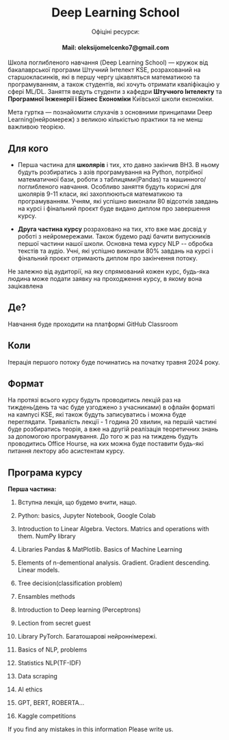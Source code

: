 <h1 style="text-align:center">Deep Learning School</h1>



<p align="center">Офіціні ресурси:</p>
<h4 align="center">Mail: oleksijomelcenko7@gmail.com</h4>

Школа поглибленого навчання (Deep Learning School) — кружок від бакалаврської програми Штучний Інтелект KSE, розрахований на старшокласинків, які в першу чергу цікавляться математикою та програмуванням, а також студентів, які хочуть отримати кваліфікацію у сфері ML/DL. Заняття ведуть студенти з кафедри **Штучного Інтелекту** та **Програмної Інженерії і Бізнес Економіки** Київської школи економіки.

Мета гуртка — познайомити слухачів з основними принципами Deep Learning(нейромереж) з великою кількістью практики та не менш важливою теорією.

## Для кого

* Перша частина для **школярів** і тих, хто давно закінчив ВНЗ.
В ньому будуть розбиратись з азів програмування на Python, потрібної математичної бази, роботи з таблицями(Pandas) та машинного/поглибленого навчання.
Особливо заняття будуть корисні для школярів 9-11 класи, які захоплюються математикою та програмуванням.
Учням, які успішно виконали 80 відсотків завдань на курсі і фінальний проєкт буде видано диплом про завершення курсу.


* **Друга частина курсу** розраховано на тих, хто вже має досвід у роботі з нейромережами. Також будемо раді бачити випускників першої частини нашої школи. Основна тема курсу NLP -- обробка текстів та аудіо. Учні, які успішно виконали 80% завдань на курсі і фінальний проєкт отримають диплом про закінчення потоку.

Не залежно від аудиторії, на яку спрямований кожен курс, будь-яка людина може подати заявку на проходження курсу, в якому вона зацікавлена 

## Де?

Навчання буде проходити на платформі GitHub Classroom

## Коли

Ітерація першого потоку буде починатись на початку травня 2024 року.

## Формат

На протязі всього курсу будуть проводитись лекцій раз на тиждень(день та час буде узгоджено з учасниками) в офлайн форматі на кампусі KSE, які також будуть записуватись і можна буде переглядати. Тривалість лекції - 1 година 20 хвилин, на першій частині буде розбиратись теорія, а вже на другій  реалізація теоретичних знань за допомогою програмування.
До того ж раз на тиждень будуть проводитись Office Hourse, на ких можна буде поставити будь-які питання лектору або асистентам курсу.

## Програма курсу

**Перша частина:**

1) Вступна лекція, що будемо вчити, нащо.
2) Python: basics, Jupyter Notebook, Google Colab

3) Introduction to Linear Algebra. Vectors. Matrics and operations with them. NumPy library

4) Libraries Pandas & MatPlotlib. Basics of Machine Learning

5) Elements of n-dementional analysis. Gradient. Gradient descending. Linear models.

6) Tree decision(classification problem)

7) Ensambles methods

8) Introduction to Deep learning (Perceptrons)
9) Lection from secret guest

10) Library PyTorch. Багатошарові нейроннімережі.

11) Basics of NLP,  problems

12) Statistics NLP(TF-IDF)

13) Data scraping

14) AI ethics 

15) GPT, BERT, ROBERTA...

16) Kaggle competitions


 
 
If you find any mistakes in this information Please write us. 
